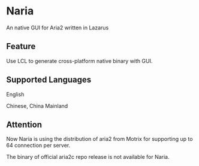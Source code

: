 # Naria

An native GUI for Aria2 written in Lazarus 

## Feature

Use LCL to generate cross-platform native binary with GUI.

## Supported Languages

English

Chinese, China Mainland

## Attention

Now Naria is using the distribution of aria2 from Motrix for supporting up to 64 connection per server.

The binary of official aria2c repo release is not available for Naria.
